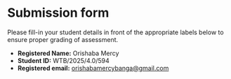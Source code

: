 # Submission form

Please fill-in your student details in front of the appropriate labels
below to ensure proper grading of assessment.

- **Registered Name:** Orishaba Mercy
- **Student ID:** WTB/2025/4.0/594 
- **Registered email:** orishabamercybanga@gmail.com
